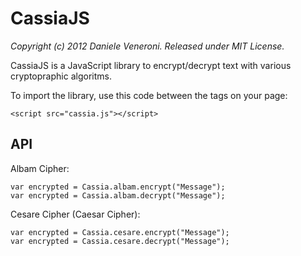 # CassiaJS

_Copyright (c) 2012 Daniele Veneroni. Released under MIT License._

CassiaJS is a JavaScript library to encrypt/decrypt text with various cryptopraphic algoritms.

To import the library, use this code between the <head> tags on your page:

	<script src="cassia.js"></script>

## API

Albam Cipher:

	var encrypted = Cassia.albam.encrypt("Message");
	var encrypted = Cassia.albam.decrypt("Message");

Cesare Cipher (Caesar Cipher):

	var encrypted = Cassia.cesare.encrypt("Message");
	var encrypted = Cassia.cesare.decrypt("Message");